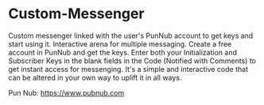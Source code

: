# Custom-Messenger
Custom messenger linked with the user's PunNub account to get keys and start using it. Interactive arena for multiple messaging.
Create a free account in PunNub and get the keys.
Enter both your Initialization and Subscriber Keys in the blank fields in the Code (Notified with Comments) to get instant access for messenging.
It's a simple and interactive code that can be altered in your own way to uplift it in all ways.

Pun Nub: https://www.pubnub.com
